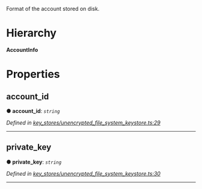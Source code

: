 

Format of the account stored on disk.

# Hierarchy

**AccountInfo**

# Properties

<a id="account_id"></a>

##  account_id

**● account_id**: *`string`*

*Defined in [key_stores/unencrypted_file_system_keystore.ts:29](https://github.com/nearprotocol/nearlib/blob/e80e115/src.ts/key_stores/unencrypted_file_system_keystore.ts#L29)*

___
<a id="private_key"></a>

##  private_key

**● private_key**: *`string`*

*Defined in [key_stores/unencrypted_file_system_keystore.ts:30](https://github.com/nearprotocol/nearlib/blob/e80e115/src.ts/key_stores/unencrypted_file_system_keystore.ts#L30)*

___

